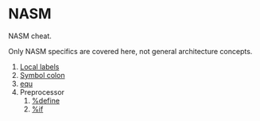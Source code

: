 # NASM

NASM cheat.

Only NASM specifics are covered here, not general architecture concepts.

1.  [Local labels](local_labels.asm)
1.  [Symbol colon](symbol-colon.asm)
1.  [equ](equ.asm)
1.  Preprocessor
    1. [%define](define.asm)
    1. [%if](if.asm)
